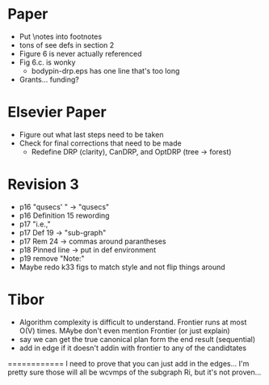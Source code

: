 Paper
============
- Put \notes into footnotes
- tons of see defs in section 2
- Figure 6 is never actually referenced
- Fig 6.c. is wonky
    - bodypin-drp.eps has one line that's too long
- Grants... funding?

Elsevier Paper
========
- Figure out what last steps need to be taken
- Check for final corrections that need to be made
    - Redefine DRP (clarity), CanDRP, and OptDRP (tree -> forest)

Revision 3
============
- p16 "qusecs' " -> "qusecs"
- p16 Definition 15 rewording
- p17 "i.e.,"
- p17 Def 19 -> "sub-graph"
- p17 Rem 24 -> commas around parantheses
- p18 Pinned line -> put in def environment
- p19 remove "Note:"
- Maybe redo k33 figs to match style and not flip things around

Tibor
============
- Algorithm complexity is difficult to understand. Frontier runs at most O(V) times. MAybe don't even mention Frontier (or just explain)
- say we can get the true canonical plan form the end result (sequential)
- add in edge if it doesn't addin with frontier to any of the candidtates



============
I need to prove that you can just add in the edges... I'm pretty sure those will all be wcvmps of the subgraph Ri, but it's not proven...
